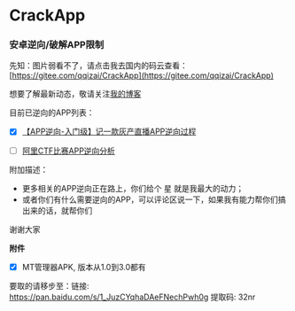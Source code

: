 # CrackApp
### 安卓逆向/破解APP限制
先知：图片弱看不了，请点击我去国内的码云查看：[https://gitee.com/qqizai/CrackApp](https://gitee.com/qqizai/CrackApp)

想要了解最新动态，敬请关注[我的博客](https://blog.csdn.net/weixin_41173374)


目前已逆向的APP列表：
- [x] [【APP逆向-入门级】记一款灰产直播APP逆向过程](https://github.com/qqizai/CrackApp/tree/master/lianrenApp)
- [ ] [阿里CTF比赛APP逆向分析](./AliCrackme/README.md)


附加描述：
- 更多相关的APP逆向正在路上，你们给个 星 就是我最大的动力；
- 或者你们有什么需要逆向的APP，可以评论区说一下，如果我有能力帮你们搞出来的话，就帮你们

谢谢大家


**附件**

- [x] MT管理器APK, 版本从1.0到3.0都有


要取的请移步至：链接: https://pan.baidu.com/s/1_JuzCYqhaDAeFNechPwh0g 提取码: 32nr



